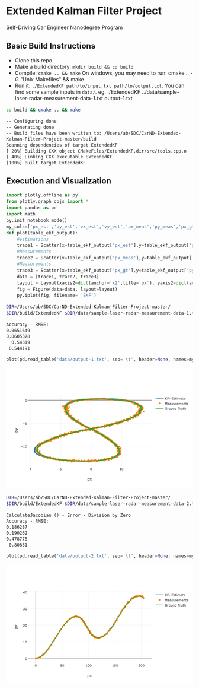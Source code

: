 
# Extended Kalman Filter Project

Self-Driving Car Engineer Nanodegree Program
## Basic Build Instructions

- Clone this repo.
- Make a build directory: `mkdir build && cd build`
- Compile: `cmake .. && make`
    On windows, you may need to run: cmake .. -G "Unix Makefiles" && make
 - Run it: `./ExtendedKF path/to/input.txt path/to/output.txt`. You can find some sample inputs in `data/`.
    eg. ./ExtendedKF ../data/sample-laser-radar-measurement-data-1.txt output-1.txt


```bash
cd build && cmake .. && make
```
    -- Configuring done
    -- Generating done
    -- Build files have been written to: /Users/ab/SDC/CarND-Extended-Kalman-Filter-Project-master/build
    Scanning dependencies of target ExtendedKF
    [ 20%] Building CXX object CMakeFiles/ExtendedKF.dir/src/tools.cpp.o
    [ 40%] Linking CXX executable ExtendedKF
    [100%] Built target ExtendedKF


## Execution and Visualization


```python
import plotly.offline as py
from plotly.graph_objs import *
import pandas as pd
import math
py.init_notebook_mode()
my_cols=['px_est','py_est','vx_est','vy_est','px_meas','py_meas','px_gt','py_gt','vx_gt','vy_gt']
def plot(table_ekf_output):
    #estimations
    trace1 = Scatter(x=table_ekf_output['px_est'],y=table_ekf_output['py_est'],xaxis='x2',yaxis='y2',name='KF- Estimate')
    #Measurements
    trace2 = Scatter(x=table_ekf_output['px_meas'],y=table_ekf_output['py_meas'],xaxis='x2',yaxis='y2',name = 'Measurements',mode = 'markers')
    #Measurements
    trace3 = Scatter(x=table_ekf_output['px_gt'],y=table_ekf_output['py_gt'],xaxis='x2',yaxis='y2',name = 'Ground Truth')
    data = [trace1, trace2, trace3]
    layout = Layout(xaxis2=dict(anchor='x2',title='px'), yaxis2=dict(anchor='y2',title='py'))
    fig = Figure(data=data, layout=layout)
    py.iplot(fig, filename= 'EKF')
```

```bash
DIR=/Users/ab/SDC/CarND-Extended-Kalman-Filter-Project-master/
$DIR/build/ExtendedKF $DIR/data/sample-laser-radar-measurement-data-1.txt $DIR/data/output-1.txt
```
    Accuracy - RMSE:
    0.0651649
    0.0605378
      0.54319
     0.544191
```python
plot(pd.read_table('data/output-1.txt', sep='\t', header=None, names=my_cols, lineterminator='\n'))
```
![Image](img1.png)


```bash
DIR=/Users/ab/SDC/CarND-Extended-Kalman-Filter-Project-master/
$DIR/build/ExtendedKF $DIR/data/sample-laser-radar-measurement-data-2.txt $DIR/data/output-2.txt
```
    CalculateJacobian () - Error - Division by Zero
    Accuracy - RMSE:
    0.186287
    0.190262
    0.478778
     0.80831
```python
plot(pd.read_table('data/output-2.txt', sep='\t', header=None, names=my_cols, lineterminator='\n'))
```
![Image](img2.png)
